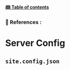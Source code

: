 [**🕮 Table of contents**](/Readme.md)

### 🦚 References : 

# Server Config

## `site.config.json`


